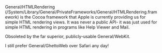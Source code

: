 

General/HTMLRendering (/System/Library/General/PrivateFrameworks/General/HTMLRendering.framework) is the Cocoa framework that Apple is currently providing us for simple HTML rendering views. It was never a public API- it was just used for simple HTML rendering in programs like Help Viewer and Mail.

Obsoleted by the far superior, publicly-usable General/WebKit.

I still prefer General/GhettoWeb over Safari any day!